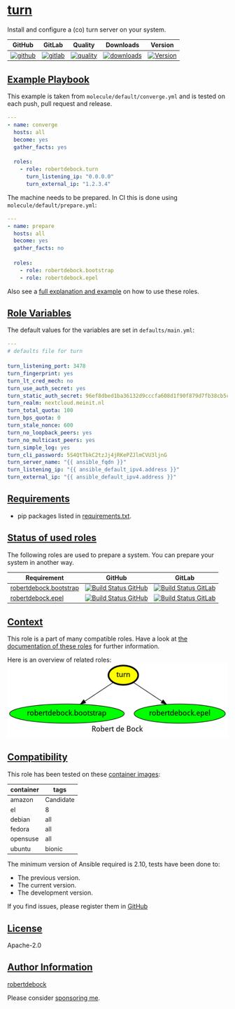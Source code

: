 # [turn](#turn)

Install and configure a (co) turn server on your system.

|GitHub|GitLab|Quality|Downloads|Version|
|------|------|-------|---------|-------|
|[![github](https://github.com/robertdebock/ansible-role-turn/workflows/Ansible%20Molecule/badge.svg)](https://github.com/robertdebock/ansible-role-turn/actions)|[![gitlab](https://gitlab.com/robertdebock/ansible-role-turn/badges/master/pipeline.svg)](https://gitlab.com/robertdebock/ansible-role-turn)|[![quality](https://img.shields.io/ansible/quality/54410)](https://galaxy.ansible.com/robertdebock/turn)|[![downloads](https://img.shields.io/ansible/role/d/54410)](https://galaxy.ansible.com/robertdebock/turn)|[![Version](https://img.shields.io/github/release/robertdebock/ansible-role-turn.svg)](https://github.com/robertdebock/ansible-role-turn/releases/)|

## [Example Playbook](#example-playbook)

This example is taken from `molecule/default/converge.yml` and is tested on each push, pull request and release.
```yaml
---
- name: converge
  hosts: all
  become: yes
  gather_facts: yes

  roles:
    - role: robertdebock.turn
      turn_listening_ip: "0.0.0.0"
      turn_external_ip: "1.2.3.4"
```

The machine needs to be prepared. In CI this is done using `molecule/default/prepare.yml`:
```yaml
---
- name: prepare
  hosts: all
  become: yes
  gather_facts: no

  roles:
    - role: robertdebock.bootstrap
    - role: robertdebock.epel
```

Also see a [full explanation and example](https://robertdebock.nl/how-to-use-these-roles.html) on how to use these roles.

## [Role Variables](#role-variables)

The default values for the variables are set in `defaults/main.yml`:
```yaml
---
# defaults file for turn

turn_listening_port: 3478
turn_fingerprint: yes
turn_lt_cred_mech: no
turn_use_auth_secret: yes
turn_static_auth_secret: 96ef8dbed1ba36132d9cccfa608d1f90f879d7fb38cb5c18
turn_realm: nextcloud.meinit.nl
turn_total_quota: 100
turn_bps_quota: 0
turn_stale_nonce: 600
turn_no_loopback_peers: yes
turn_no_multicast_peers: yes
turn_simple_log: yes
turn_cli_password: 5S4QtTbkC2tzJj4jRKePZJlmCVU3ljnG
turn_server_name: "{{ ansible_fqdn }}"
turn_listening_ip: "{{ ansible_default_ipv4.address }}"
turn_external_ip: "{{ ansible_default_ipv4.address }}"
```

## [Requirements](#requirements)

- pip packages listed in [requirements.txt](https://github.com/robertdebock/ansible-role-turn/blob/master/requirements.txt).

## [Status of used roles](#status-of-requirements)

The following roles are used to prepare a system. You can prepare your system in another way.

| Requirement | GitHub | GitLab |
|-------------|--------|--------|
|[robertdebock.bootstrap](https://galaxy.ansible.com/robertdebock/bootstrap)|[![Build Status GitHub](https://github.com/robertdebock/ansible-role-bootstrap/workflows/Ansible%20Molecule/badge.svg)](https://github.com/robertdebock/ansible-role-bootstrap/actions)|[![Build Status GitLab ](https://gitlab.com/robertdebock/ansible-role-bootstrap/badges/master/pipeline.svg)](https://gitlab.com/robertdebock/ansible-role-bootstrap)|
|[robertdebock.epel](https://galaxy.ansible.com/robertdebock/epel)|[![Build Status GitHub](https://github.com/robertdebock/ansible-role-epel/workflows/Ansible%20Molecule/badge.svg)](https://github.com/robertdebock/ansible-role-epel/actions)|[![Build Status GitLab ](https://gitlab.com/robertdebock/ansible-role-epel/badges/master/pipeline.svg)](https://gitlab.com/robertdebock/ansible-role-epel)|

## [Context](#context)

This role is a part of many compatible roles. Have a look at [the documentation of these roles](https://robertdebock.nl/) for further information.

Here is an overview of related roles:
![dependencies](https://raw.githubusercontent.com/robertdebock/ansible-role-turn/png/requirements.png "Dependencies")

## [Compatibility](#compatibility)

This role has been tested on these [container images](https://hub.docker.com/u/robertdebock):

|container|tags|
|---------|----|
|amazon|Candidate|
|el|8|
|debian|all|
|fedora|all|
|opensuse|all|
|ubuntu|bionic|

The minimum version of Ansible required is 2.10, tests have been done to:

- The previous version.
- The current version.
- The development version.


If you find issues, please register them in [GitHub](https://github.com/robertdebock/ansible-role-turn/issues)

## [License](#license)

Apache-2.0

## [Author Information](#author-information)

[robertdebock](https://robertdebock.nl/)

Please consider [sponsoring me](https://github.com/sponsors/robertdebock).
